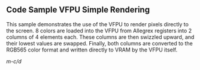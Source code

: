 ## Code Sample VFPU Simple Rendering

This sample demonstrates the use of the VFPU to render pixels directly to the screen.
8 colors are loaded into the VFPU from Allegrex registers into 2 columns of 4 elements each.
These columns are then swizzled upward, and their lowest values are swapped.
Finally, both columns are converted to the RGB565 color format and written directly to VRAM by the VFPU itself.

*m-c/d*
